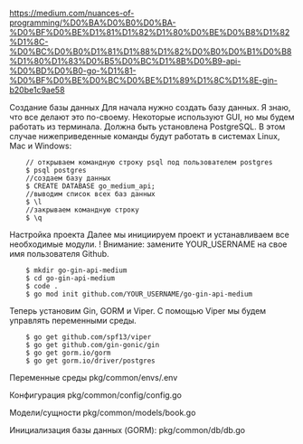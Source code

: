 https://medium.com/nuances-of-programming/%D0%BA%D0%B0%D0%BA-%D0%BF%D0%BE%D1%81%D1%82%D1%80%D0%BE%D0%B8%D1%82%D1%8C-%D0%BC%D0%B0%D1%81%D1%88%D1%82%D0%B0%D0%B1%D0%B8%D1%80%D1%83%D0%B5%D0%BC%D1%8B%D0%B9-api-%D0%BD%D0%B0-go-%D1%81-%D0%BF%D0%BE%D0%BC%D0%BE%D1%89%D1%8C%D1%8E-gin-b20be1c9ae58

Создание базы данных
Для начала нужно создать базу данных. Я знаю, что все делают это по-своему. Некоторые используют GUI, но мы будем работать из терминала.
Должна быть установлена PostgreSQL. В этом случае нижеприведенные команды будут работать в системах Linux, Mac и Windows:

        // открываем командную строку psql под пользователем postgres
        $ psql postgres
        //cоздаем базу данных
        $ CREATE DATABASE go_medium_api;
        //выводим список всех баз данных
        $ \l
        //закрываем командную строку
        $ \q

Настройка проекта
Далее мы инициируем проект и устанавливаем все необходимые модули.
! Внимание: замените YOUR_USERNAME на свое имя пользователя Github.

        $ mkdir go-gin-api-medium
        $ cd go-gin-api-medium 
        $ code . 
        $ go mod init github.com/YOUR_USERNAME/go-gin-api-medium

Теперь установим Gin, GORM и Viper.
С помощью Viper мы будем управлять переменными среды.

        $ go get github.com/spf13/viper 
        $ go get github.com/gin-gonic/gin 
        $ go get gorm.io/gorm 
        $ go get gorm.io/driver/postgres 

Переменные среды
        pkg/common/envs/.env

Конфигурация
        pkg/common/config/config.go

Модели/сущности
        pkg/common/models/book.go

Инициализация базы данных (GORM):
        pkg/common/db/db.go
